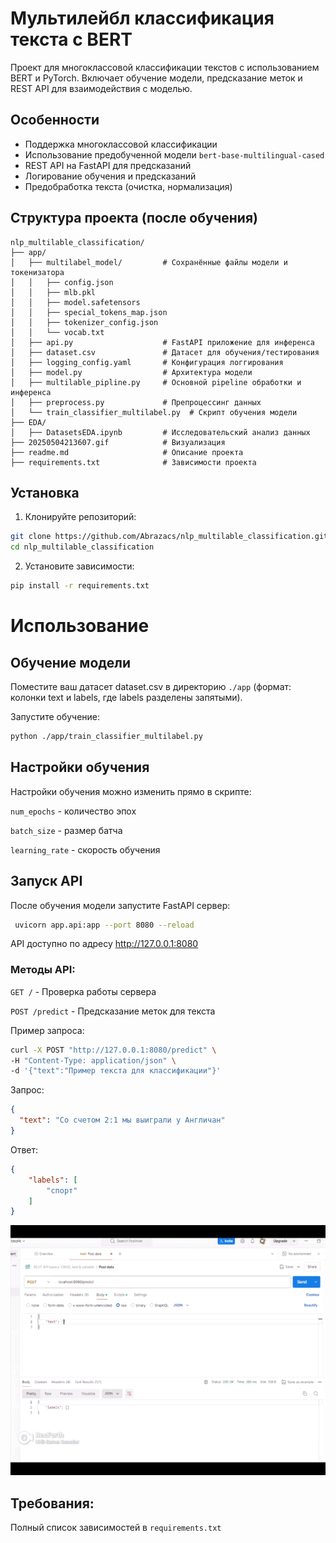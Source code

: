 # Мультилейбл классификация текста с BERT

Проект для многоклассовой классификации текстов с использованием BERT и PyTorch. Включает обучение модели, предсказание меток и REST API для взаимодействия с моделью.

## Особенности
- Поддержка многоклассовой классификации
- Использование предобученной модели `bert-base-multilingual-cased`
- REST API на FastAPI для предсказаний
- Логирование обучения и предсказаний
- Предобработка текста (очистка, нормализация)

## Структура проекта (после обучения)
```
nlp_multilable_classification/
├── app/
│   ├── multilabel_model/         # Сохранённые файлы модели и токенизатора
│   │   ├── config.json
│   │   ├── mlb.pkl               
│   │   ├── model.safetensors   
│   │   ├── special_tokens_map.json
│   │   ├── tokenizer_config.json
│   │   └── vocab.txt
│   ├── api.py                    # FastAPI приложение для инференса
│   ├── dataset.csv               # Датасет для обучения/тестирования
│   ├── logging_config.yaml       # Конфигурация логгирования
│   ├── model.py                  # Архитектура модели
│   ├── multilable_pipline.py     # Основной pipeline обработки и инференса
│   ├── preprocess.py             # Препроцессинг данных
│   └── train_classifier_multilabel.py  # Скрипт обучения модели
├── EDA/
│   ├── DatasetsEDA.ipynb         # Исследовательский анализ данных
├── 20250504213607.gif            # Визуализация 
├── readme.md                     # Описание проекта
├── requirements.txt              # Зависимости проекта
```

## Установка

1. Клонируйте репозиторий:
```bash
git clone https://github.com/Abrazacs/nlp_multilable_classification.git
cd nlp_multilable_classification
```

2. Установите зависимости:
```bash
pip install -r requirements.txt
```

# Использование
## Обучение модели
Поместите ваш датасет dataset.csv в директорию `./app`  (формат: колонки text и labels, где labels разделены запятыми).

Запустите обучение:
```bash
python ./app/train_classifier_multilabel.py
```

## Настройки обучения
Настройки обучения можно изменить прямо в скрипте:

`num_epochs` - количество эпох

`batch_size` - размер батча

`learning_rate` - скорость обучения

## Запуск API
После обучения модели запустите FastAPI сервер:
```bash
 uvicorn app.api:app --port 8080 --reload
```
API доступно по адресу http://127.0.0.1:8080

### Методы API:

`GET /` - Проверка работы сервера

`POST /predict` - Предсказание меток для текста

Пример запроса:

```bash
curl -X POST "http://127.0.0.1:8080/predict" \
-H "Content-Type: application/json" \
-d '{"text":"Пример текста для классификации"}'
```

Запрос:
```json
{
  "text": "Со счетом 2:1 мы выиграли у Англичан"
}
```
Ответ:
```json
{
    "labels": [
        "спорт"
    ]
}
```

<img src="20250504213607.gif" width="700" height="400"/>

## Требования:
Полный список зависимостей в `requirements.txt`


